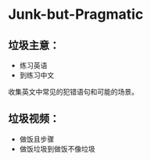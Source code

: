# Junk-but-Pragmatic

## 垃圾主意：

- 练习英语
- 到练习中文

收集英文中常见的犯错语句和可能的场景。

## 垃圾视频：

- 做饭且步骤
- 做饭垃圾到做饭不像垃圾
